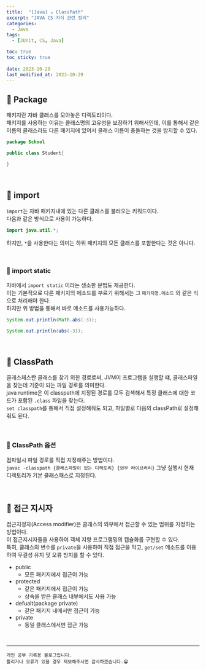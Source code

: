 ```yaml
---
title:  "[Java] ☕ ClassPath"
excerpt: "JAVA CS 지식 관련 정리"
categories:
  - Java
tags:
  - [JUnit, CS, Java]

toc: true
toc_sticky: true
 
date: 2023-10-29
last_modified_at: 2023-10-29
---
```



## 📖 Package

패키지란 자바 클래스를 모아놓은 디렉토리이다.  
패키지를 사용하는 이유는 클래스명의 고유성을 보장하기 위해서인데, 이를 통해서 같은 이름의 클래스라도 다른 패키지에 있어서 클래스 이름이 충돌하는 것을 방지할 수 있다.  

```java
package School

public class Student{

}
```

<br>

## 📖 import

`import`는 자바 패키지내에 있는 다른 클래스를 불러오는 키워드이다.  
다음과 같은 방식으로 사용이 가능하다.  

```java
import java.util.*;
```

하지만, `*`을 사용한다는 의미는 하위 패키지의 모든 클래스를 포함한다는 것은 아니다.  

<br>

### 🍄 import static

자바에서 `import static` 이라는 생소한 문법도 제공한다.  
이는 기본적으로 다른 패키지의 메소드를 부르기 위해서는 그 `패키지명.메소드` 와 같은 식으로 처리해야 한다.  
하지만 위 방법을 통해서 바로 메소드를 사용가능하다.  

```java
System.out.println(Math.abs(-3));

System.out.println(abs(-3));

```


<br>

## 📖 ClassPath

클래스패스란 클래스를 찾기 위한 경로로써, JVM이 프로그램을 실행할 떄, 클래스파일을 찾는데 기준이 되는 파일 경로를 의미한다.  
java runtime은 이 classpath에 지정된 경로를 모두 검색해서 특정 클래스에 대한 코드가 포함된 `.class` 파일을 찾는다.  
`set classpath`를 통해서 직접 설정해줘도 되고, 파일별로 다음의 classPath로 설정해줘도 된다.  

<br>

### 🍄 ClassPath 옵션

컴파일시 파일 경로를 직접 지정해주는 방법이다.  
`javac -classpath {클래스파일이 있는 디렉토리} {외부 라이브러리}`
그냥 실행시 현재 디렉토리가 기본 클래스패스로 지정된다.  

<br>

## 📖 접근 지시자

접근지정자(Access modifier)은 클래스의 외부에서 접근할 수 있는 범위를 지정하는 방법이다.  
이 접근지시자들을 사용하여 객체 지향 프로그램밍의 캡슐화를 구현할 수 있다.  
특히, 클래스의 변수를 `private`을 사용하여 직접 접근을 막고, `get/set` 메소드를 이용하여 무결성 유지 및 오류 방지를 할 수 있다.  

- public
  - 모든 패키지에서 접근이 가능
- protected
  - 같은 패키지에서 접근이 가능
  - 상속을 받은 클래스 내부에서도 사용 가능
- defualt(package private)
  - 같은 패키지 내에서만 접근이 가능
- private
  - 동일 클래스에서만 접근 가능



<br>

***
    개인 공부 기록용 블로그입니다.
    틀리거나 오류가 있을 경우 제보해주시면 감사하겠습니다.😁